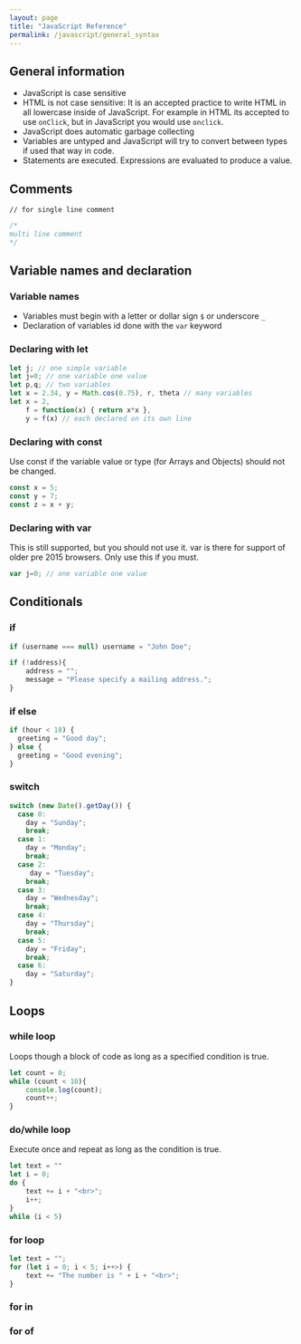 ```yaml
---
layout: page
title: "JavaScript Reference"
permalink: /javascript/general_syntax
---
```


## General information

* JavaScript is case sensitive
* HTML is not case sensitive: It is an accepted practice to write HTML in all lowercase inside of JavaScript.  For example in HTML its accepted to use `onClick`, but in JavaScript you would use `onclick`.
* JavaScript does automatic garbage collecting
* Variables are untyped and JavaScript will try to convert between types if used that way in code.
* Statements are executed.  Expressions are evaluated to produce a value.

## Comments

`// for single line comment`

```javascript
/*
multi line comment
*/
```

## Variable names and declaration

### Variable names

* Variables must begin with a letter or dollar sign `$` or underscore `_`
* Declaration of variables id done with the `var` keyword

### Declaring with let

```javascript
let j; // one simple variable
let j=0; // one variable one value
let p,q; // two variables
let x = 2.34, y = Math.cos(0.75), r, theta // many variables
let x = 2,
    f = function(x) { return x*x },
    y = f(x) // each declared on its own line
```

### Declaring with const

Use const if the variable value or type (for Arrays and Objects) should not be changed.

```javascript
const x = 5;
const y = 7;
const z = x + y;
```

### Declaring with var

This is still supported, but you should not use it.  var is there for support of older pre 2015 browsers.  Only use this if you must.

```javascript
var j=0; // one variable one value
```

## Conditionals

### if

```javascript
if (username === null) username = "John Doe";

if (!address){
    address = "";
    message = "Please specify a mailing address.";
}
```

### if else

```javascript
if (hour < 18) {
  greeting = "Good day";
} else {
  greeting = "Good evening";
}
```

### switch

```javascript
switch (new Date().getDay()) {
  case 0:
    day = "Sunday";
    break;
  case 1:
    day = "Monday";
    break;
  case 2:
     day = "Tuesday";
    break;
  case 3:
    day = "Wednesday";
    break;
  case 4:
    day = "Thursday";
    break;
  case 5:
    day = "Friday";
    break;
  case 6:
    day = "Saturday";
}
```

## Loops

### while loop

Loops though a block of code as long as a specified condition is true.

```javascript
let count = 0;
while (count < 10){
    console.log(count);
    count++;
}
```

### do/while loop

Execute once and repeat as long as the condition is true.

```javascript
let text = ""
let i = 0;
do {
    text += i + "<br>";
    i++;
}
while (i < 5)
```

### for loop

```javascript
let text = "";
for (let i = 0; i < 5; i++>) {
    text += "The number is " + i + "<br>";
}
```

### for in

### for of
